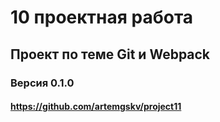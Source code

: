# 10 проектная работа
## Проект по теме Git и Webpack
### Версия 0.1.0
#### https://github.com/artemgskv/project11
